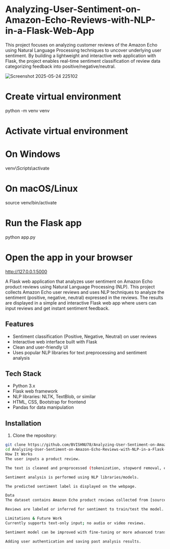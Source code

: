 # Analyzing-User-Sentiment-on-Amazon-Echo-Reviews-with-NLP-in-a-Flask-Web-App
This project focuses on analyzing customer reviews of the Amazon Echo using Natural Language Processing techniques to uncover underlying user sentiment. By building a lightweight and interactive web application with Flask, the project enables real-time sentiment classification of review data categorizing feedback into positive/negative/neutral.  

![Screenshot 2025-05-24 225102](https://github.com/user-attachments/assets/93c34582-b547-4301-ace7-aba0c071f5fd)


# Create virtual environment
python -m venv venv

# Activate virtual environment
# On Windows
venv\Scripts\activate

# On macOS/Linux
source venv/bin/activate

# Run the Flask app
python app.py

# Open the app in your browser
http://127.0.0.1:5000


A Flask web application that analyzes user sentiment on Amazon Echo product reviews using Natural Language Processing (NLP).
This project collects Amazon Echo user reviews and uses NLP techniques to analyze the sentiment (positive, negative, neutral) expressed in the reviews. The results are displayed in a simple and interactive Flask web app where users can input reviews and get instant sentiment feedback.


## Features

- Sentiment classification (Positive, Negative, Neutral) on user reviews  
- Interactive web interface built with Flask  
- Clean and user-friendly UI  
- Uses popular NLP libraries for text preprocessing and sentiment analysis  

## Tech Stack

- Python 3.x  
- Flask web framework  
- NLP libraries: NLTK, TextBlob, or similar  
- HTML, CSS, Bootstrap for frontend  
- Pandas for data manipulation  

## Installation

1. Clone the repository:

```bash
git clone https://github.com/BVISHNU78/Analyzing-User-Sentiment-on-Amazon-Echo-Reviews-with-NLP-in-a-Flask-Web-App.git
cd Analyzing-User-Sentiment-on-Amazon-Echo-Reviews-with-NLP-in-a-Flask-Web-App
How It Works
The user inputs a product review.

The text is cleaned and preprocessed (tokenization, stopword removal, etc.).

Sentiment analysis is performed using NLP libraries/models.

The predicted sentiment label is displayed on the webpage.

Data
The dataset contains Amazon Echo product reviews collected from [source, e.g., Kaggle or Amazon].

Reviews are labeled or inferred for sentiment to train/test the model.

Limitations & Future Work
Currently supports text-only input; no audio or video reviews.

Sentiment model can be improved with fine-tuning or more advanced transformers.

Adding user authentication and saving past analysis results.
